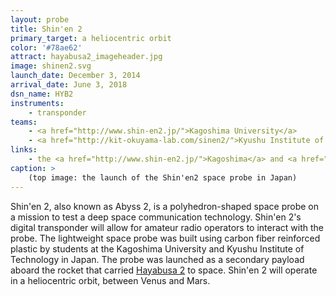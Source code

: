 ```yaml
---
layout: probe
title: Shin'en 2
primary_target: a heliocentric orbit
color: '#78ae62'
attract: hayabusa2_imageheader.jpg
image: shinen2.svg
launch_date: December 3, 2014
arrival_date: June 3, 2018
dsn_name: HYB2
instruments:
    - transponder
teams:
    - <a href="http://www.shin-en2.jp/">Kagoshima University</a>
    - <a href="http://kit-okuyama-lab.com/sinen2/">Kyushu Institute of Technology</a>
links:
    - the <a href="http://www.shin-en2.jp/">Kagoshima</a> and <a href="http://kit-okuyama-lab.com/sinen2/">Kyushu</a> websites for Shin'en 2
caption: >
    (top image: the launch of the Shin'en2 space probe in Japan)
---
```

Shin'en 2, also known as Abyss 2, is a polyhedron-shaped space probe on a mission to test a deep space communication technology. Shin'en 2's digital transponder will allow for amateur radio operators to interact with the probe. The lightweight space probe was built using carbon fiber reinforced plastic by students at the Kagoshima University and Kyushu Institute of Technology in Japan. The probe was launched as a secondary payload aboard the rocket that carried <a href="/hayabusa2/">Hayabusa 2</a> to space. Shin'en 2 will operate in a heliocentric orbit, between Venus and Mars.



